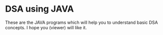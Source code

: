 # DSA using JAVA
These are the JAVA programs which will help you to understand basic DSA concepts. I hope you (viewer) will like it.
